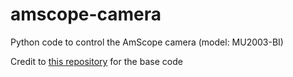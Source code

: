 # amscope-camera
Python code to control the AmScope camera (model: MU2003-BI)

Credit to [this repository](https://github.com/node-/CameraWorkbench) for the base code
